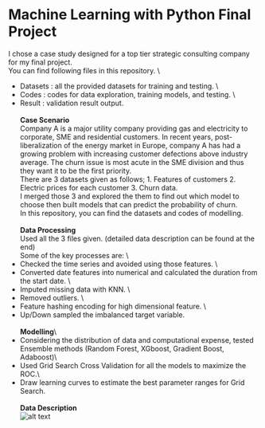 # Machine Learning with Python Final Project
I chose a case study designed for a top tier strategic consulting company for my final project.\
You can find following files in this repository. \
* Datasets : all the provided datasets for training and testing. \
* Codes : codes for data exploration, training models, and testing. \
* Result : validation result output. \
\
**Case Scenario** \
Company A is a major utility company providing gas and electricity to corporate, SME and residential customers. In recent years, post-liberalization of the energy market in Europe, company A has had a growing problem with increasing customer defections above industry average. The churn issue is most acute in the SME division and thus they want it to be the first priority. \
There are 3 datasets given as follows; 1. Features of customers 2. Electric prices for each customer 3. Churn data. \
I merged those 3 and explored the them to find out which model to choose then built models that can predict the probability of churn. \
In this repository, you can find the datasets and codes of modelling. \
\
**Data Processing**\
Used all the 3 files given. (detailed data description can be found at the end) \
Some of the key processes are: \
* Checked the time series and avoided using those features. \
* Converted date features into numerical and calculated the duration from the start date. \
* Imputed missing data with KNN.  \
* Removed outliers.  \
* Feature hashing encoding for high dimensional feature.  \
* Up/Down sampled the imbalanced target variable.  \
 \
**Modelling**\
 * Considering the distribution of data and computational expense, tested Ensemble methods (Random Forest, XGboost, Gradient Boost, Adaboost)\
 * Used Grid Search Cross Validation for all the models to maximize the ROC.\
 * Draw learning curves to estimate the best parameter ranges for Grid Search.\
 \
**Data Description** \
![alt text](https://github.com/chierina/ESCP-ML-Python/blob/master/data_description.png)

